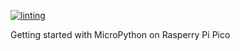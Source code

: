 [![linting](https://github.com/horni23/pico-code/actions/workflows/lint.yaml/badge.svg)](https://github.com/horni23/pico-code/actions/workflows/lint.yaml)

Getting started with MicroPython on Rasperry Pi Pico
